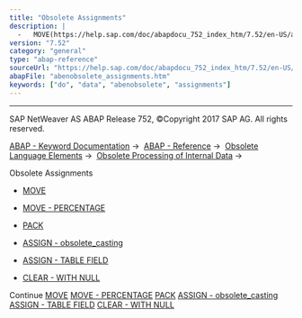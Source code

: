 ```yaml
---
title: "Obsolete Assignments"
description: |
  -   MOVE(https://help.sap.com/doc/abapdocu_752_index_htm/7.52/en-US/abapmove_obs.htm) -   MOVE - PERCENTAGE(https://help.sap.com/doc/abapdocu_752_index_htm/7.52/en-US/abapmove_percentage.htm) -   PACK(https://help.sap.com/doc/abapdocu_752_index_htm/7.52/en-US/abappack.htm) -   ASSIGN - obsole
version: "7.52"
category: "general"
type: "abap-reference"
sourceUrl: "https://help.sap.com/doc/abapdocu_752_index_htm/7.52/en-US/abenobsolete_assignments.htm"
abapFile: "abenobsolete_assignments.htm"
keywords: ["do", "data", "abenobsolete", "assignments"]
---
```


* * *

SAP NetWeaver AS ABAP Release 752, ©Copyright 2017 SAP AG. All rights reserved.

[ABAP - Keyword Documentation](https://help.sap.com/doc/abapdocu_752_index_htm/7.52/en-US/abenabap.htm) →  [ABAP - Reference](https://help.sap.com/doc/abapdocu_752_index_htm/7.52/en-US/abenabap_reference.htm) →  [Obsolete Language Elements](https://help.sap.com/doc/abapdocu_752_index_htm/7.52/en-US/abenabap_obsolete.htm) →  [Obsolete Processing of Internal Data](https://help.sap.com/doc/abapdocu_752_index_htm/7.52/en-US/abendata_internal_obsolete.htm) → 

Obsolete Assignments

-   [MOVE](https://help.sap.com/doc/abapdocu_752_index_htm/7.52/en-US/abapmove_obs.htm)

-   [MOVE - PERCENTAGE](https://help.sap.com/doc/abapdocu_752_index_htm/7.52/en-US/abapmove_percentage.htm)

-   [PACK](https://help.sap.com/doc/abapdocu_752_index_htm/7.52/en-US/abappack.htm)

-   [ASSIGN - obsolete\_casting](https://help.sap.com/doc/abapdocu_752_index_htm/7.52/en-US/abapassign_casting_obsolete.htm)

-   [ASSIGN - TABLE FIELD](https://help.sap.com/doc/abapdocu_752_index_htm/7.52/en-US/abapassign_table_field.htm)

-   [CLEAR - WITH NULL](https://help.sap.com/doc/abapdocu_752_index_htm/7.52/en-US/abapclear_with_null.htm)

Continue
[MOVE](https://help.sap.com/doc/abapdocu_752_index_htm/7.52/en-US/abapmove_obs.htm)
[MOVE - PERCENTAGE](https://help.sap.com/doc/abapdocu_752_index_htm/7.52/en-US/abapmove_percentage.htm)
[PACK](https://help.sap.com/doc/abapdocu_752_index_htm/7.52/en-US/abappack.htm)
[ASSIGN - obsolete\_casting](https://help.sap.com/doc/abapdocu_752_index_htm/7.52/en-US/abapassign_casting_obsolete.htm)
[ASSIGN - TABLE FIELD](https://help.sap.com/doc/abapdocu_752_index_htm/7.52/en-US/abapassign_table_field.htm)
[CLEAR - WITH NULL](https://help.sap.com/doc/abapdocu_752_index_htm/7.52/en-US/abapclear_with_null.htm)